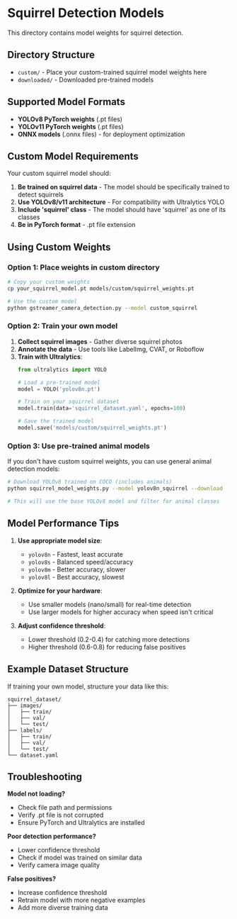 # Squirrel Detection Models

This directory contains model weights for squirrel detection.

## Directory Structure

- `custom/` - Place your custom-trained squirrel model weights here
- `downloaded/` - Downloaded pre-trained models

## Supported Model Formats

- **YOLOv8 PyTorch weights** (.pt files)
- **YOLOv11 PyTorch weights** (.pt files)
- **ONNX models** (.onnx files) - for deployment optimization

## Custom Model Requirements

Your custom squirrel model should:

1. **Be trained on squirrel data** - The model should be specifically trained to detect squirrels
2. **Use YOLOv8/v11 architecture** - For compatibility with Ultralytics YOLO
3. **Include 'squirrel' class** - The model should have 'squirrel' as one of its classes
4. **Be in PyTorch format** - .pt file extension

## Using Custom Weights

### Option 1: Place weights in custom directory
```bash
# Copy your custom weights
cp your_squirrel_model.pt models/custom/squirrel_weights.pt

# Use the custom model
python gstreamer_camera_detection.py --model custom_squirrel
```

### Option 2: Train your own model

1. **Collect squirrel images** - Gather diverse squirrel photos
2. **Annotate the data** - Use tools like LabelImg, CVAT, or Roboflow
3. **Train with Ultralytics**:
   ```python
   from ultralytics import YOLO
   
   # Load a pre-trained model
   model = YOLO('yolov8n.pt')
   
   # Train on your squirrel dataset
   model.train(data='squirrel_dataset.yaml', epochs=100)
   
   # Save the trained model
   model.save('models/custom/squirrel_weights.pt')
   ```

### Option 3: Use pre-trained animal models

If you don't have custom squirrel weights, you can use general animal detection models:

```bash
# Download YOLOv8 trained on COCO (includes animals)
python squirrel_model_weights.py --model yolov8n_squirrel --download

# This will use the base YOLOv8 model and filter for animal classes
```

## Model Performance Tips

1. **Use appropriate model size**:
   - `yolov8n` - Fastest, least accurate
   - `yolov8s` - Balanced speed/accuracy  
   - `yolov8m` - Better accuracy, slower
   - `yolov8l` - Best accuracy, slowest

2. **Optimize for your hardware**:
   - Use smaller models (nano/small) for real-time detection
   - Use larger models for higher accuracy when speed isn't critical

3. **Adjust confidence threshold**:
   - Lower threshold (0.2-0.4) for catching more detections
   - Higher threshold (0.6-0.8) for reducing false positives

## Example Dataset Structure

If training your own model, structure your data like this:

```
squirrel_dataset/
├── images/
│   ├── train/
│   ├── val/
│   └── test/
├── labels/
│   ├── train/
│   ├── val/
│   └── test/
└── dataset.yaml
```

## Troubleshooting

**Model not loading?**
- Check file path and permissions
- Verify .pt file is not corrupted
- Ensure PyTorch and Ultralytics are installed

**Poor detection performance?**
- Lower confidence threshold
- Check if model was trained on similar data
- Verify camera image quality

**False positives?**
- Increase confidence threshold
- Retrain model with more negative examples
- Add more diverse training data
